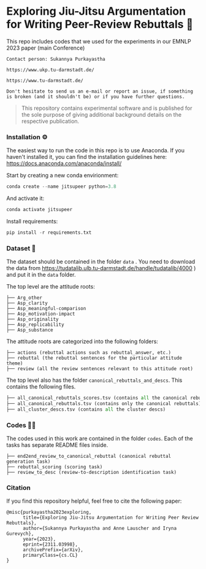 # Exploring Jiu-Jitsu Argumentation for Writing Peer-Review Rebuttals 🥋
This repo includes codes that we used for the experiments in our EMNLP 2023 paper (main Conference)

```
Contact person: Sukannya Purkayastha

https://www.ukp.tu-darmstadt.de/

https://www.tu-darmstadt.de/

Don't hesitate to send us an e-mail or report an issue, if something is broken (and it shouldn't be) or if you have further questions.
```
> This repository contains experimental software and is published for the sole purpose of giving additional background details on the respective publication.

### Installation ⚙️
The easiest way to run the code in this repo is to use Anaconda. If you haven't installed it, you can find the installation guidelines here: https://docs.anaconda.com/anaconda/install/

Start by creating a new conda envirionment:
```python
conda create --name jitsupeer python=3.8
```

And activate it:
```python
conda activate jitsupeer
```

Install requirements:
```python
pip install -r requirements.txt
```

### Dataset 💾
The dataset should be contained in the folder ```data``` . You need to download the data from https://tudatalib.ulb.tu-darmstadt.de/handle/tudatalib/4000 ) and put it in the ```data``` folder.

The top level are the attitude roots: 
``` 
├── Arg_other  
├── Asp_clarity
├── Asp_meaningful-comparison
├── Asp_motivation-impact
├── Asp_originality
├── Asp_replicability
├── Asp_substance
```

The attitude roots are categorized into the following folders: 
``` 
├── actions (rebuttal actions such as rebuttal_answer, etc.)  
├── rebuttal (the rebuttal sentences for the particular attitude theme)
├── review (all the review sentences relevant to this attitude root)  
```

The top level also has the folder ```canonical_rebuttals_and_descs```. This contains the following files.  
```python
├── all_canonical_rebuttals_scores.tsv (contains all the canonical rebuttals with scores)  
├── all_canonical_rebuttals.tsv (contains only the canonical rebuttals)
├── all_cluster_descs.tsv (contains all the cluster descs)
```

### Codes 🧑‍💻
The codes used in this work are contained in the folder ```codes```.  Each of the tasks has separate README files inside.
```
├── end2end_review_to_canonical_rebuttal (canonical rebuttal generation task)
├── rebuttal_scoring (scoring task)
├── review_to_desc (review-to-description identification task)
```


### Citation
If you find this repository helpful, feel free to cite the following paper:

```
@misc{purkayastha2023exploring,
      title={Exploring Jiu-Jitsu Argumentation for Writing Peer Review Rebuttals}, 
      author={Sukannya Purkayastha and Anne Lauscher and Iryna Gurevych},
      year={2023},
      eprint={2311.03998},
      archivePrefix={arXiv},
      primaryClass={cs.CL}
}
```
